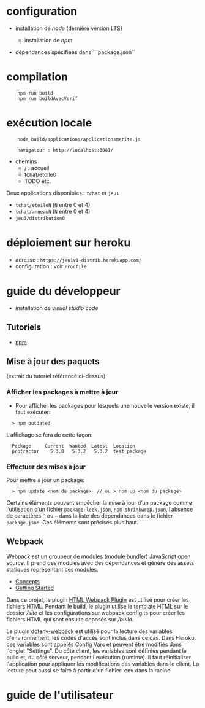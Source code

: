 # configuration

- installation de *node* (dernière version LTS)
  - installation de *npm*

- dépendances spécifiées dans ```package.json``

# compilation

```
    npm run build
    npm run buildAvecVerif
```

# exécution locale

```
    node build/applications/applicationsMerite.js

    navigateur : http://localhost:8081/
```

- chemins
  - / : accueil
  - tchat/etoile0
  - TODO etc.

Deux applications disponibles : ```tchat``` et ```jeu1```
- ```tchat/etoileN``` (```N``` entre 0 et 4)
- ```tchat/anneauN``` (```N``` entre 0 et 4)
- ```jeu1/distribution0```

# déploiement sur heroku

- adresse : ```https://jeu1v1-distrib.herokuapp.com/```
- configuration : voir ```Procfile```

# guide du développeur

- installation de *visual studio code*

## Tutoriels 

- [npm](https://cdiese.fr/commandes-npm/)

## Mise à jour des paquets

(extrait du tutoriel référencé ci-dessus)

### Afficher les packages à mettre à jour

- Pour afficher les packages pour lesquels une nouvelle version existe, il faut exécuter:

```
  > npm outdated
```

L’affichage se fera de cette façon:

```
  Package     Current  Wanted  Latest  Location 
  protractor    5.3.0   5.3.2   5.3.2  test_package 
```

### Effectuer des mises à jour

Pour mettre à jour un package:

```
  > npm update <nom du package>  // ou > npm up <nom du package> 
```

Certains éléments peuvent empêcher la mise à jour d’un package comme l’utilisation d’un fichier ```package-lock.json```, ```npm-shrinkwrap.json```, l’absence de caractères ```^``` ou ```~``` dans la liste des dépendances dans le fichier ```package.json```. Ces éléments sont précisés plus haut.

## Webpack

Webpack est un groupeur de modules (module bundler) JavaScript open source. Il prend des modules avec des dépendances et génère des assets statiques représentant ces modules.
- [Concepts](https://webpack.js.org/concepts/)
- [Getting Started](https://webpack.js.org/guides/getting-started/)

Dans ce projet, le plugin [HTML Webpack Plugin](https://github.com/jantimon/html-webpack-plugin) est utilisé pour créer les fichiers HTML. Pendant le build, le plugin utilise le template HTML sur le dossier */site* et les configurations sur webpack.config.ts pour créer les fichiers HTML qui sont ensuite deposés sur */build*.

Le plugin [dotenv-webpack](https://github.com/mrsteele/dotenv-webpack) est utilisé pour la lecture des variables d'environnement, les codes d'accès sont inclus dans ce cas. Dans Heroku, ces variables sont appelés Config Vars et peuvent être modifiés dans l'onglet "Settings". Du côté client, les variables sont définies pendant le build et, du côté serveur, pendant l'exécution (runtime). Il faut réinitialiser l'application pour appliquer les modifications des variables dans le client. La lecture peut aussi se faire à partir d'un fichier .env dans la racine.
# guide de l'utilisateur
